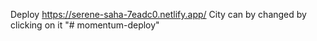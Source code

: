 Deploy https://serene-saha-7eadc0.netlify.app/
City can by changed by clicking on it
"# momentum-deploy" 
